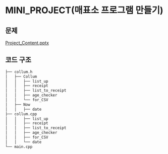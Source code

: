 # MINI_PROJECT(매표소 프로그램 만들기)


## 문제


[Project_Content.pptx](https://github.com/Hosama92/Web_class/files/12142704/Project_Content.pptx)

## 코드 구조
```bash
├── collum.h
│   ├── Collum
│   │   ├── list_up
│   │   ├── receipt
│   │   ├── list_to_receipt
│   │   ├── age_checker
│   │   └── for_CSV
│   ├── Now
│   │   ├── date
├── collum.cpp
│   │   ├── list_up
│   │   ├── receipt
│   │   ├── list_to_receipt
│   │   ├── age_checker
│   │   ├── for_CSV
│   │   └── date
└── main.cpp
``` 


